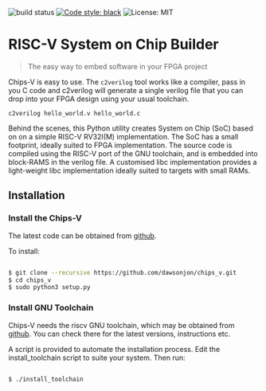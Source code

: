 ![build status](https://travis-ci.org/dawsonjon/chips_v.svg?branch=master)
[![Code style: black](https://img.shields.io/badge/code%20style-black-000000.svg)](https://github.com/psf/black)
![License: MIT](https://img.shields.io/badge/License-MIT-blue.svg)

# RISC-V System on Chip Builder

> The easy way to embed software in your FPGA project

Chips-V is easy to use. The `c2verilog` tool works like a compiler, pass in you C code and c2verilog will generate a single verilog file that you can drop into your FPGA design using your usual toolchain. 

```
c2verilog hello_world.v hello_world.c

```

Behind the scenes, this Python utility creates System on Chip (SoC) based on on a simple RISC-V RV32I(M) implementation. The SoC has a small footprint, ideally suited to FPGA implementation. The source code is compiled using the RISC-V port of the GNU toolchain, and is embedded into block-RAMS in the verilog file. A customised libc implementation provides a light-weight libc implementation ideally suited to targets with small RAMs. 


## Installation

### Install the Chips-V

The latest code can be obtained from [github](https://github.com/dawsonjon/chips_v).

To install:

``` bash

$ git clone --recursive https://github.com/dawsonjon/chips_v.git
$ cd chips_v
$ sudo python3 setup.py

```


### Install GNU Toolchain

Chips-V needs the riscv GNU toolchain, which may be obtained from
[github](https://github.com/riscv/riscv-gnu-toolchain). You can check there 
for the latest versions, instructions etc.

A script is provided to automate the installation process. Edit the
install_toolchain script to suite your system. Then run:

``` bash

$ ./install_toolchain

```
